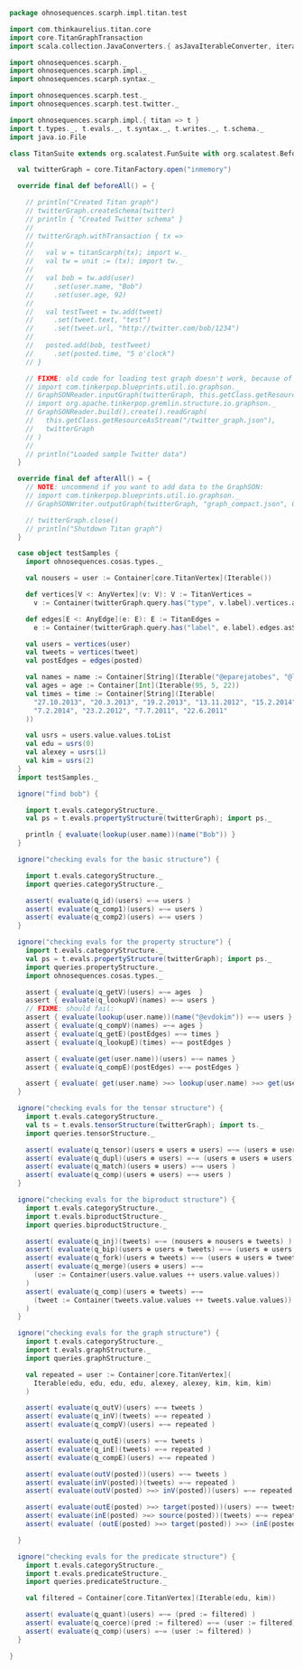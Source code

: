 
```scala
package ohnosequences.scarph.impl.titan.test

import com.thinkaurelius.titan.core
import core.TitanGraphTransaction
import scala.collection.JavaConverters.{ asJavaIterableConverter, iterableAsScalaIterableConverter }

import ohnosequences.scarph._
import ohnosequences.scarph.impl._
import ohnosequences.scarph.syntax._

import ohnosequences.scarph.test._
import ohnosequences.scarph.test.twitter._

import ohnosequences.scarph.impl.{ titan => t }
import t.types._, t.evals._, t.syntax._, t.writes._, t.schema._
import java.io.File

class TitanSuite extends org.scalatest.FunSuite with org.scalatest.BeforeAndAfterAll {

  val twitterGraph = core.TitanFactory.open("inmemory")

  override final def beforeAll() = {

    // println("Created Titan graph")
    // twitterGraph.createSchema(twitter)
    // println { "Created Twitter schema" }
    //
    // twitterGraph.withTransaction { tx =>
    //
    //   val w = titanScarph(tx); import w._
    //   val tw = unit := (tx); import tw._
    //
    //   val bob = tw.add(user)
    //     .set(user.name, "Bob")
    //     .set(user.age, 92)
    //
    //   val testTweet = tw.add(tweet)
    //     .set(tweet.text, "test")
    //     .set(tweet.url, "http://twitter.com/bob/1234")
    //
    //   posted.add(bob, testTweet)
    //     .set(posted.time, "5 o'clock")
    // }

    // FIXME: old code for loading test graph doesn't work, because of incompatible Titan, new code doesn't work because of incompatible GraphSON format
    // import com.tinkerpop.blueprints.util.io.graphson._
    // GraphSONReader.inputGraph(twitterGraph, this.getClass.getResource("/twitter_graph.json").getPath)
    // import org.apache.tinkerpop.gremlin.structure.io.graphson._
    // GraphSONReader.build().create().readGraph(
    //   this.getClass.getResourceAsStream("/twitter_graph.json"),
    //   twitterGraph
    // )
    //
    // println("Loaded sample Twitter data")
  }

  override final def afterAll() = {
    // NOTE: uncommend if you want to add data to the GraphSON:
    // import com.tinkerpop.blueprints.util.io.graphson._
    // GraphSONWriter.outputGraph(twitterGraph, "graph_compact.json", GraphSONMode.COMPACT)

    // twitterGraph.close()
    // println("Shutdown Titan graph")
  }

  case object testSamples {
    import ohnosequences.cosas.types._

    val nousers = user := Container[core.TitanVertex](Iterable())

    def vertices[V <: AnyVertex](v: V): V := TitanVertices =
      v := Container(twitterGraph.query.has("type", v.label).vertices.asScala)

    def edges[E <: AnyEdge](e: E): E := TitanEdges =
      e := Container(twitterGraph.query.has("label", e.label).edges.asScala)

    val users = vertices(user)
    val tweets = vertices(tweet)
    val postEdges = edges(posted)

    val names = name := Container[String](Iterable("@eparejatobes", "@laughedelic", "@evdokim"))
    val ages = age := Container[Int](Iterable(95, 5, 22))
    val times = time := Container[String](Iterable(
      "27.10.2013", "20.3.2013", "19.2.2013", "13.11.2012", "15.2.2014",
      "7.2.2014", "23.2.2012", "7.7.2011", "22.6.2011"
    ))

    val usrs = users.value.values.toList
    val edu = usrs(0)
    val alexey = usrs(1)
    val kim = usrs(2)
  }
  import testSamples._

  ignore("find bob") {

    import t.evals.categoryStructure._
    val ps = t.evals.propertyStructure(twitterGraph); import ps._

    println { evaluate(lookup(user.name))(name("Bob")) }
  }

  ignore("checking evals for the basic structure") {

    import t.evals.categoryStructure._
    import queries.categoryStructure._

    assert( evaluate(q_id)(users) =~= users )
    assert( evaluate(q_comp1)(users) =~= users )
    assert( evaluate(q_comp2)(users) =~= users )
  }

  ignore("checking evals for the property structure") {
    import t.evals.categoryStructure._
    val ps = t.evals.propertyStructure(twitterGraph); import ps._
    import queries.propertyStructure._
    import ohnosequences.cosas.types._

    assert { evaluate(q_getV)(users) =~= ages  }
    assert { evaluate(q_lookupV)(names) =~= users }
    // FIXME: should fail:
    assert { evaluate(lookup(user.name))(name("@evdokim")) =~= users }
    assert { evaluate(q_compV)(names) =~= ages }
    assert { evaluate(q_getE)(postEdges) =~= times }
    assert { evaluate(q_lookupE)(times) =~= postEdges }

    assert { evaluate(get(user.name))(users) =~= names }
    assert { evaluate(q_compE)(postEdges) =~= postEdges }

    assert { evaluate( get(user.name) >=> lookup(user.name) >=> get(user.name))(users) =~= names }
  }

  ignore("checking evals for the tensor structure") {
    import t.evals.categoryStructure._
    val ts = t.evals.tensorStructure(twitterGraph); import ts._
    import queries.tensorStructure._

    assert( evaluate(q_tensor)(users ⊗ users ⊗ users) =~= (users ⊗ users ⊗ users) )
    assert( evaluate(q_dupl)(users ⊗ users) =~= (users ⊗ users ⊗ users) )
    assert( evaluate(q_match)(users ⊗ users) =~= users )
    assert( evaluate(q_comp)(users ⊗ users) =~= users )
  }

  ignore("checking evals for the biproduct structure") {
    import t.evals.categoryStructure._
    import t.evals.biproductStructure._
    import queries.biproductStructure._

    assert( evaluate(q_inj)(tweets) =~= (nousers ⊕ nousers ⊕ tweets) )
    assert( evaluate(q_bip)(users ⊕ users ⊕ tweets) =~= (users ⊕ users ⊕ tweets) )
    assert( evaluate(q_fork)(users ⊕ tweets) =~= (users ⊕ users ⊕ tweets) )
    assert( evaluate(q_merge)(users ⊕ users) =~=
      (user := Container(users.value.values ++ users.value.values))
    )
    assert( evaluate(q_comp)(users ⊕ tweets) =~=
      (tweet := Container(tweets.value.values ++ tweets.value.values))
    )
  }

  ignore("checking evals for the graph structure") {
    import t.evals.categoryStructure._
    import t.evals.graphStructure._
    import queries.graphStructure._

    val repeated = user := Container[core.TitanVertex](
      Iterable(edu, edu, edu, edu, alexey, alexey, kim, kim, kim)
    )

    assert( evaluate(q_outV)(users) =~= tweets )
    assert( evaluate(q_inV)(tweets) =~= repeated )
    assert( evaluate(q_compV)(users) =~= repeated )

    assert( evaluate(q_outE)(users) =~= tweets )
    assert( evaluate(q_inE)(tweets) =~= repeated )
    assert( evaluate(q_compE)(users) =~= repeated )

    assert( evaluate(outV(posted))(users) =~= tweets )
    assert( evaluate(inV(posted))(tweets) =~= repeated )
    assert( evaluate(outV(posted) >=> inV(posted))(users) =~= repeated )

    assert( evaluate(outE(posted) >=> target(posted))(users) =~= tweets )
    assert( evaluate(inE(posted) >=> source(posted))(tweets) =~= repeated )
    assert( evaluate( (outE(posted) >=> target(posted)) >=> (inE(posted) >=> source(posted)) )(users) =~= repeated )

  }

  ignore("checking evals for the predicate structure") {
    import t.evals.categoryStructure._
    import t.evals.predicateStructure._
    import queries.predicateStructure._

    val filtered = Container[core.TitanVertex](Iterable(edu, kim))

    assert( evaluate(q_quant)(users) =~= (pred := filtered) )
    assert( evaluate(q_coerce)(pred := filtered) =~= (user := filtered) )
    assert( evaluate(q_comp)(users) =~= (user := filtered) )
  }

}

```




[test/scala/ohnosequences/scarph/titan/TwitterTitanTest.scala]: TwitterTitanTest.scala.md
[test/scala/ohnosequences/scarph/titan/schemaTests.scala]: schemaTests.scala.md
[test/scala/ohnosequences/scarph/titan/SchemaCreation.scala]: SchemaCreation.scala.md
[main/scala/ohnosequences/scarph/impl/titan/predicates.scala]: ../../../../../main/scala/ohnosequences/scarph/impl/titan/predicates.scala.md
[main/scala/ohnosequences/scarph/impl/titan/types.scala]: ../../../../../main/scala/ohnosequences/scarph/impl/titan/types.scala.md
[main/scala/ohnosequences/scarph/impl/titan/morphisms.scala]: ../../../../../main/scala/ohnosequences/scarph/impl/titan/morphisms.scala.md
[main/scala/ohnosequences/scarph/impl/titan/evals.scala]: ../../../../../main/scala/ohnosequences/scarph/impl/titan/evals.scala.md
[main/scala/ohnosequences/scarph/impl/titan/syntax.scala]: ../../../../../main/scala/ohnosequences/scarph/impl/titan/syntax.scala.md
[main/scala/ohnosequences/scarph/impl/titan/writes.scala]: ../../../../../main/scala/ohnosequences/scarph/impl/titan/writes.scala.md
[main/scala/ohnosequences/scarph/impl/titan/rewrites.scala]: ../../../../../main/scala/ohnosequences/scarph/impl/titan/rewrites.scala.md
[main/scala/ohnosequences/scarph/impl/titan/titanSchema.scala]: ../../../../../main/scala/ohnosequences/scarph/impl/titan/titanSchema.scala.md